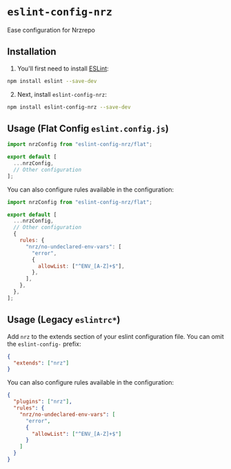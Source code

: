 # `eslint-config-nrz`

Ease configuration for Nrzrepo

## Installation

1. You'll first need to install [ESLint](https://eslint.org/):

```sh
npm install eslint --save-dev
```

2. Next, install `eslint-config-nrz`:

```sh
npm install eslint-config-nrz --save-dev
```

## Usage (Flat Config `eslint.config.js`)

```js
import nrzConfig from "eslint-config-nrz/flat";

export default [
  ...nrzConfig,
  // Other configuration
];
```

You can also configure rules available in the configuration:

```js
import nrzConfig from "eslint-config-nrz/flat";

export default [
  ...nrzConfig,
  // Other configuration
  {
    rules: {
      "nrz/no-undeclared-env-vars": [
        "error",
        {
          allowList: ["^ENV_[A-Z]+$"],
        },
      ],
    },
  },
];
```

## Usage (Legacy `eslintrc*`)

Add `nrz` to the extends section of your eslint configuration file. You can omit the `eslint-config-` prefix:

```json
{
  "extends": ["nrz"]
}
```

You can also configure rules available in the configuration:

```json
{
  "plugins": ["nrz"],
  "rules": {
    "nrz/no-undeclared-env-vars": [
      "error",
      {
        "allowList": ["^ENV_[A-Z]+$"]
      }
    ]
  }
}
```
